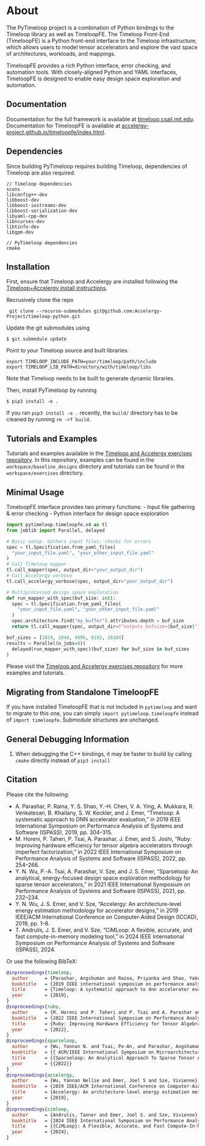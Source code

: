 # About
The PyTimeloop project is a combination of Python bindings to the Timeloop
library as well as TimeloopFE. The Timeloop Front-End (TimeloopFE) is a Python
front-end interface to the Timeloop infrastructure, which allows users to model
tensor accelerators and explore the vast space of architectures, workloads, and
mappings.

TimeloopFE provides a rich Python interface, error checking, and automation
tools. With closely-aligned Python and YAML interfaces, TimeloopFE is designed
to enable easy design space exploration and automation.

## Documentation
Documentation for the full framework is available at
[timeloop.csail.mit.edu](https://timeloop.csail.mit.edu). Documentation for TimeloopFE
is available at
[accelergy-project.github.io/timeloopfe/index.html](https://accelergy-project.github.io/timeloopfe/index.html).

## Dependencies
Since building PyTimeloop requires building Timeloop, dependencies of
Timeloop are also required.
```
// Timeloop dependencies
scons
libconfig++-dev
libboost-dev
libboost-iostreams-dev
libboost-serialization-dev
libyaml-cpp-dev
libncurses-dev
libtinfo-dev
libgpm-dev

// PyTimeloop dependencies
cmake
```

## Installation
First, ensure that Timeloop and Accelergy are installed following the
[Timeloop+Accelergy install instructions](https://timeloop.csail.mit.edu/installation).

Recrusively clone the repo
```
 git clone --recurse-submodules git@github.com:Accelergy-Project/timeloop-python.git
```

Update the git submodules using
```
$ git submodule update
```
Point to your Timeloop source and built libraries:
```
export TIMELOOP_INCLUDE_PATH=your/timeloop/path/include
export TIMELOOP_LIB_PATH=directory/with/timeloop/libs
```
Note that Timeloop needs to be built to generate dynamic libraries.

Then, install PyTimeloop by running
```
$ pip3 install -e .
```
If you ran `pip3 install -e .` recently, the `build/` directory has to be
cleaned by running `rm -rf build`.

## Tutorials and Examples
Tutorials and examples available in the [Timeloop and Accelergy exercises
repository](https://github.com/Accelergy-Project/timeloop-accelergy-exercises.git).
In this repository, examples can be found in the `workspace/baseline_designs`
directory and tutorials can be found in the `workspace/exercises` directory.

## Minimal Usage
TimeloopFE interface provides two primary functions: - Input file gathering &
error checking - Python interface for design space exploration
```python 
import pytimeloop.timeloopfe.v4 as tl
from joblib import Parallel, delayed

# Basic setup. Gathers input files, checks for errors
spec = tl.Specification.from_yaml_files(
  "your_input_file.yaml", "your_other_input_file.yaml"
)
# Call Timeloop mapper
tl.call_mapper(spec, output_dir="your_output_dir")
# Call Accelergy verbose
tl.call_accelergy_verbose(spec, output_dir="your_output_dir")

# Multiprocessed design space exploration
def run_mapper_with_spec(buf_size: int):
  spec = tl.Specification.from_yaml_files(
    "your_input_file.yaml", "your_other_input_file.yaml"
  )
  spec.architecture.find("my_buffer").attributes.depth = buf_size
  return tl.call_mapper(spec, output_dir=f"outputs_bufsize={buf_size}")

buf_sizes = [1024, 2048, 4096, 8192, 16384]
results = Parallel(n_jobs=8)(
  delayed(run_mapper_with_spec)(buf_size) for buf_size in buf_sizes
)
```

Please visit the [Timeloop and Accelergy exercises
repository](https://github.com/Accelergy-Project/timeloop-accelergy-exercises.git)
for more examples and tutorials.

## Migrating from Standalone TimeloopFE
If you have installed TimeloopFE that is not included in `pytimeloop` and want
to migrate to this one, you can simply `import pytimeloop.timeloopfe` instead
of `import timeloopfe`. Submodule structures are unchanged.

## General Debugging Information
1. When debugging the C++ bindings, it may be faster to build by calling `cmake`
   directly instead of `pip3 install`

## Citation
Please cite the following:

- A. Parashar, P. Raina, Y. S. Shao, Y.-H. Chen, V. A. Ying, A. Mukkara, R. Venkatesan, B. Khailany, S. W. Keckler, and J. Emer, “Timeloop: A systematic approach to DNN accelerator evaluation,” in 2019 IEEE International Symposium on Performance Analysis of Systems and Software (ISPASS), 2019, pp. 304–315.
- M. Horeni, P. Taheri, P. Tsai, A. Parashar, J. Emer, and S. Joshi, “Ruby: Improving hardware efficiency for tensor algebra accelerators through imperfect factorization,” in 2022 IEEE International Symposium on Performance Analysis of Systems and Software (ISPASS), 2022, pp. 254–266.
- Y. N. Wu, P.-A. Tsai, A. Parashar, V. Sze, and J. S. Emer, “Sparseloop: An analytical, energy-focused design space exploration methodology for sparse tensor accelerators,” in 2021 IEEE International Symposium on Performance Analysis of Systems and Software (ISPASS), 2021, pp. 232–234.
- Y. N. Wu, J. S. Emer, and V. Sze, “Accelergy: An architecture-level energy estimation methodology for accelerator designs,” in 2019 IEEE/ACM International Conference on Computer-Aided Design (ICCAD), 2019, pp. 1–8.
- T. Andrulis, J. S. Emer, and V. Sze, “CiMLoop: A flexible, accurate, and fast compute-in-memory modeling tool,” in 2024 IEEE International Symposium on Performance Analysis of Systems and Software (ISPASS), 2024.

Or use the following BibTeX:

```BibTeX
@inproceedings{timeloop,
  author      = {Parashar, Angshuman and Raina, Priyanka and Shao, Yakun Sophia and  Chen, Yu-Hsin and Ying, Victor A and Mukkara, Anurag and Venkatesan, Rangharajan and Khailany, Brucek and Keckler, Stephen W and Emer, Joel},
  booktitle   = {2019 IEEE international symposium on performance analysis of systems and software (ISPASS)}, pages={304--315}, year={2019},
  title       = {Timeloop: A systematic approach to dnn accelerator evaluation},
  year        = {2019},
}
@inproceedings{ruby,
  author      = {M. Horeni and P. Taheri and P. Tsai and A. Parashar and J. Emer and S. Joshi},
  booktitle   = {2022 IEEE International Symposium on Performance Analysis of Systems and Software (ISPASS)},
  title       = {Ruby: Improving Hardware Efficiency for Tensor Algebra Accelerators Through Imperfect Factorization},
  year        = {2022},
}
@inproceedings{sparseloop,
  author      = {Wu, Yannan N. and Tsai, Po-An, and Parashar, Angshuman and Sze, Vivienne and Emer, Joel S.},
  booktitle   = {{ ACM/IEEE International Symposium on Microarchitecture (MICRO)}},
  title       = {{Sparseloop: An Analytical Approach To Sparse Tensor Accelerator Modeling }},
  year        = {{2022}}
}
@inproceedings{accelergy,
  author      = {Wu, Yannan Nellie and Emer, Joel S and Sze, Vivienne},
  booktitle   = {2019 IEEE/ACM International Conference on Computer-Aided Design (ICCAD)},
  title       = {Accelergy: An architecture-level energy estimation methodology for accelerator designs},
  year        = {2019},
}
@inproceedings{cimloop,
  author      = {Andrulis, Tanner and Emer, Joel S. and Sze, Vivienne},
  booktitle   = {2024 IEEE International Symposium on Performance Analysis of Systems and Software (ISPASS)}, 
  title       = {{CiMLoop}: A Flexible, Accurate, and Fast Compute-In-Memory Modeling Tool}, 
  year        = {2024},
}
```
